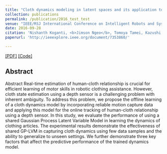 ```yaml
---
title: "Cloth dynamics modeling in latent spaces and its application to robotic clothing assistance"
collection: publications
permalink: /publication/2016_test_test
venue: "IEEE/RSJ International Conference on Intelligent Robots and Systems (IROS 15), Hamburg, Germany"
date: 2016-09-28
citation: 'Nishanth Koganti, <b>Jimson Ngeo</b>, Tomoya Tamei, Kazushi Ikeda, Tomohiro Shibata. <i>IEEE/RSJ International Conference on Intelligent Robots and Systems (IROS 15)</i>.'
paperurl: 'http://ieeexplore.ieee.org/document/7353860/'

---  
```

[[PDF]](http://ieeexplore.ieee.org/document/7353860/) [[Code]]()

## Abstract
Abstract
Real-time estimation of human-cloth relationship is crucial for efficient learning of motor skills in robotic clothing assistance. However, cloth state estimation using a depth sensor is a challenging problem with inherent ambiguity. To address this problem, we propose the offline learning of a cloth dynamics model by incorporating reliable motion capture data and applying this model for the online tracking of human-cloth relationship using a depth sensor. In this study, we evaluate the performance of using a shared Gaussian Process Latent Variable Model in learning the dynamics of clothing articles. The experimental results demonstrate the effectiveness of shared GP-LVM in capturing cloth dynamics using few data samples and the ability to generalize to unseen settings. We further demonstrate three key factors that affect the predictive performance of the trained dynamics model.
